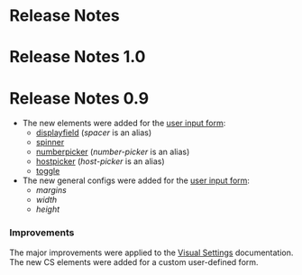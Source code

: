 # Release Notes

# Release Notes 1.0

# Release Notes 0.9

- The new elements were added for the <a href="http://docs.cloudscripting.com/creating-templates/user-input-parameters/" target="blank">user input form</a>:               
    - <a href="http://docs.cloudscripting.com/creating-templates/user-input-parameters/#displayfield" target="blank">displayfield</a> (*spacer* is an alias)                   
    - <a href="http://docs.cloudscripting.com/creating-templates/user-input-parameters/#spinner" target="blank">spinner</a>               
    - <a href="http://docs.cloudscripting.com/creating-templates/user-input-parameters/#numberpicker" target="blank">numberpicker</a> (*number-picker* is an alias)                    
    - <a href="http://docs.cloudscripting.com/creating-templates/user-input-parameters/#hostpicker" target="blank">hostpicker</a> (*host-picker* is an alias)                
    - <a href="http://docs.cloudscripting.com/creating-templates/user-input-parameters/#toggle" target="blank">toggle</a>                      
- The new general configs were added for the <a href="http://docs.cloudscripting.com/creating-templates/user-input-parameters/" target="blank">user input form</a>:                                   
    - *margins*
    - *width*
    - *height*

<h3>Improvements</h3>

The major improvements were applied to the <a href="http://docs.cloudscripting.com/creating-templates/user-input-parameters/" target="blank">Visual Settings</a> documentation. The new CS elements were added for a custom user-defined form.                     